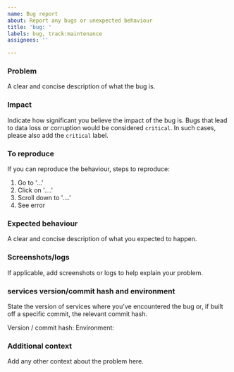 ```yaml
---
name: Bug report
about: Report any bugs or unexpected behaviour
title: 'bug: '
labels: bug, track:maintenance
assignees: ''

---
```


### Problem
A clear and concise description of what the bug is.

### Impact
Indicate how significant you believe the impact of the bug is. Bugs that lead to data loss or corruption would be considered `critical`. In such cases, please also add the `critical` label.

### To reproduce
If you can reproduce the behaviour, steps to reproduce:
1. Go to '...'
2. Click on '....'
3. Scroll down to '....'
4. See error

### Expected behaviour
A clear and concise description of what you expected to happen.

### Screenshots/logs
If applicable, add screenshots or logs to help explain your problem.

### services version/commit hash and environment
State the version of services where you've encountered the bug or, if built off a specific commit, the relevant commit hash.

Version / commit hash: <!-- e.g. 0.0.1, 0.0.1-1-ga1b2c3d -->
Environment: <!--- e.g. local, staging (ie. barn), production -->

<!--
If you're unsure of the commit hash, you can find it by querying the `/v1/version` API endpoint on the backend service.
-->

### Additional context
Add any other context about the problem here.
